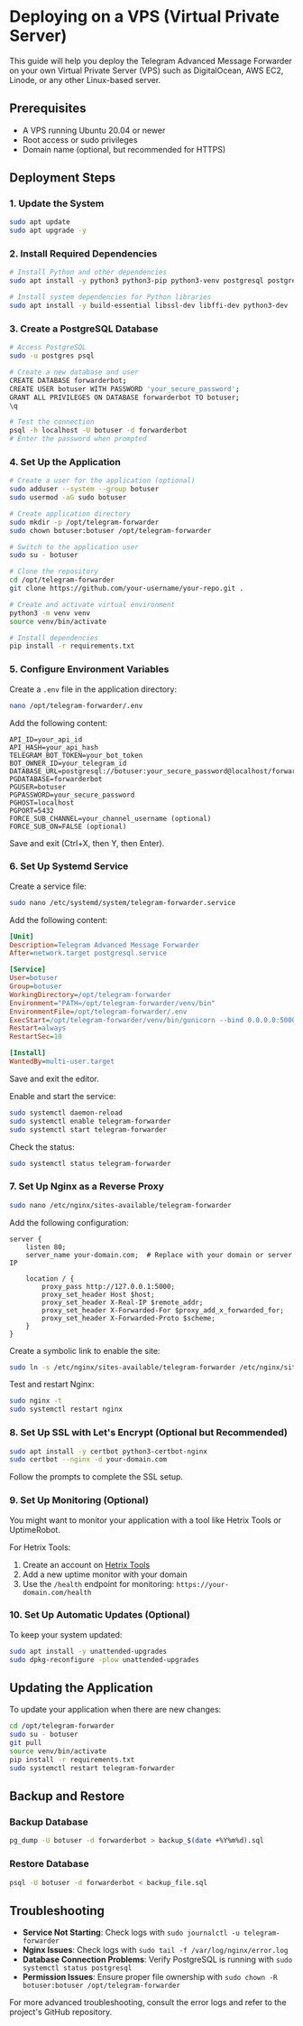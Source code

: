 # Deploying on a VPS (Virtual Private Server)

This guide will help you deploy the Telegram Advanced Message Forwarder on your own Virtual Private Server (VPS) such as DigitalOcean, AWS EC2, Linode, or any other Linux-based server.

## Prerequisites

- A VPS running Ubuntu 20.04 or newer
- Root access or sudo privileges
- Domain name (optional, but recommended for HTTPS)

## Deployment Steps

### 1. Update the System

```bash
sudo apt update
sudo apt upgrade -y
```

### 2. Install Required Dependencies

```bash
# Install Python and other dependencies
sudo apt install -y python3 python3-pip python3-venv postgresql postgresql-contrib nginx

# Install system dependencies for Python libraries
sudo apt install -y build-essential libssl-dev libffi-dev python3-dev
```

### 3. Create a PostgreSQL Database

```bash
# Access PostgreSQL
sudo -u postgres psql

# Create a new database and user
CREATE DATABASE forwarderbot;
CREATE USER botuser WITH PASSWORD 'your_secure_password';
GRANT ALL PRIVILEGES ON DATABASE forwarderbot TO botuser;
\q

# Test the connection
psql -h localhost -U botuser -d forwarderbot
# Enter the password when prompted
```

### 4. Set Up the Application

```bash
# Create a user for the application (optional)
sudo adduser --system --group botuser
sudo usermod -aG sudo botuser

# Create application directory
sudo mkdir -p /opt/telegram-forwarder
sudo chown botuser:botuser /opt/telegram-forwarder

# Switch to the application user
sudo su - botuser

# Clone the repository
cd /opt/telegram-forwarder
git clone https://github.com/your-username/your-repo.git .

# Create and activate virtual environment
python3 -m venv venv
source venv/bin/activate

# Install dependencies
pip install -r requirements.txt
```

### 5. Configure Environment Variables

Create a `.env` file in the application directory:

```bash
nano /opt/telegram-forwarder/.env
```

Add the following content:

```
API_ID=your_api_id
API_HASH=your_api_hash
TELEGRAM_BOT_TOKEN=your_bot_token
BOT_OWNER_ID=your_telegram_id
DATABASE_URL=postgresql://botuser:your_secure_password@localhost/forwarderbot
PGDATABASE=forwarderbot
PGUSER=botuser
PGPASSWORD=your_secure_password
PGHOST=localhost
PGPORT=5432
FORCE_SUB_CHANNEL=your_channel_username (optional)
FORCE_SUB_ON=FALSE (optional)
```

Save and exit (Ctrl+X, then Y, then Enter).

### 6. Set Up Systemd Service

Create a service file:

```bash
sudo nano /etc/systemd/system/telegram-forwarder.service
```

Add the following content:

```ini
[Unit]
Description=Telegram Advanced Message Forwarder
After=network.target postgresql.service

[Service]
User=botuser
Group=botuser
WorkingDirectory=/opt/telegram-forwarder
Environment="PATH=/opt/telegram-forwarder/venv/bin"
EnvironmentFile=/opt/telegram-forwarder/.env
ExecStart=/opt/telegram-forwarder/venv/bin/gunicorn --bind 0.0.0.0:5000 --workers 1 main:app
Restart=always
RestartSec=10

[Install]
WantedBy=multi-user.target
```

Save and exit the editor.

Enable and start the service:

```bash
sudo systemctl daemon-reload
sudo systemctl enable telegram-forwarder
sudo systemctl start telegram-forwarder
```

Check the status:

```bash
sudo systemctl status telegram-forwarder
```

### 7. Set Up Nginx as a Reverse Proxy

```bash
sudo nano /etc/nginx/sites-available/telegram-forwarder
```

Add the following configuration:

```nginx
server {
    listen 80;
    server_name your-domain.com;  # Replace with your domain or server IP

    location / {
        proxy_pass http://127.0.0.1:5000;
        proxy_set_header Host $host;
        proxy_set_header X-Real-IP $remote_addr;
        proxy_set_header X-Forwarded-For $proxy_add_x_forwarded_for;
        proxy_set_header X-Forwarded-Proto $scheme;
    }
}
```

Create a symbolic link to enable the site:

```bash
sudo ln -s /etc/nginx/sites-available/telegram-forwarder /etc/nginx/sites-enabled/
```

Test and restart Nginx:

```bash
sudo nginx -t
sudo systemctl restart nginx
```

### 8. Set Up SSL with Let's Encrypt (Optional but Recommended)

```bash
sudo apt install -y certbot python3-certbot-nginx
sudo certbot --nginx -d your-domain.com
```

Follow the prompts to complete the SSL setup.

### 9. Set Up Monitoring (Optional)

You might want to monitor your application with a tool like Hetrix Tools or UptimeRobot.

For Hetrix Tools:
1. Create an account on [Hetrix Tools](https://hetrixtools.com/)
2. Add a new uptime monitor with your domain
3. Use the `/health` endpoint for monitoring: `https://your-domain.com/health`

### 10. Set Up Automatic Updates (Optional)

To keep your system updated:

```bash
sudo apt install -y unattended-upgrades
sudo dpkg-reconfigure -plow unattended-upgrades
```

## Updating the Application

To update your application when there are new changes:

```bash
cd /opt/telegram-forwarder
sudo su - botuser
git pull
source venv/bin/activate
pip install -r requirements.txt
sudo systemctl restart telegram-forwarder
```

## Backup and Restore

### Backup Database

```bash
pg_dump -U botuser -d forwarderbot > backup_$(date +%Y%m%d).sql
```

### Restore Database

```bash
psql -U botuser -d forwarderbot < backup_file.sql
```

## Troubleshooting

- **Service Not Starting**: Check logs with `sudo journalctl -u telegram-forwarder`
- **Nginx Issues**: Check logs with `sudo tail -f /var/log/nginx/error.log`
- **Database Connection Problems**: Verify PostgreSQL is running with `sudo systemctl status postgresql`
- **Permission Issues**: Ensure proper file ownership with `sudo chown -R botuser:botuser /opt/telegram-forwarder`

For more advanced troubleshooting, consult the error logs and refer to the project's GitHub repository.